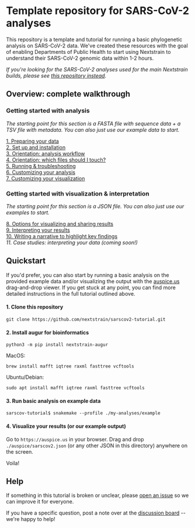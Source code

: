 # Template repository for SARS-CoV-2 analyses    

This repository is a template and tutorial for running a basic phylogenetic analysis on SARS-CoV-2 data.
We've created these resources with the goal of enabling Departments of Public Health to start using Nextstrain to understand their SARS-CoV-2 genomic data within 1-2 hours.

_If you're looking for the SARS-CoV-2 analyses used for the main Nextstrain builds, please see [this repository instead](https://github.com/nextstrain/ncov)._

## Overview: complete walkthrough
### Getting started with analysis  
_The starting point for this section is a FASTA file with sequence data + a TSV file with metadata. You can also just use our example data to start._

[1. Preparing your data](docs/data-prep.md)  
[2. Set up and installation](docs/setup.md)  
[3. Orientation: analysis workflow](docs/orientation-workflow.md)  
[4. Orientation: which files should I touch?](docs/orientation-files.md)  
[5. Running & troubleshooting](docs/running.md)   
[6. Customizing your analysis](docs/customizing-analysis.md)  
[7. Customizing your visualization](docs/customizing-visualization.md)

### Getting started with visualization & interpretation  
_The starting point for this section is a JSON file. You can also just use our examples to start._

[8. Options for visualizing and sharing results](docs/sharing.md)  
[9. Interpreting your results](docs/interpretation.md)  
[10. Writing a narrative to highlight key findings](docs/narratives.md)  
_11. Case studies: interpreting your data (coming soon!)_  

## Quickstart    

If you'd prefer, you can also start by running a basic analysis on the provided example data and/or visualizing the output with the [auspice.us](auspice.us) drag-and-drop viewer. If you get stuck at any point, you can find more detailed instructions in the full tutorial outlined above.

#### 1. Clone this repository  
```
git clone https://github.com/nextstrain/sarscov2-tutorial.git
```

#### 2. Install augur for bioinformatics
```
python3 -m pip install nextstrain-augur
```

MacOS:
```
brew install mafft iqtree raxml fasttree vcftools
```

Ubuntu/Debian:  
```
sudo apt install mafft iqtree raxml fasttree vcftools
```

#### 3. Run basic analysis on example data  
```
sarscov-tutorial$ snakemake --profile ./my-analyses/example
```


#### 4. Visualize your results (or our example output)  
Go to `https://auspice.us` in your browser.
Drag and drop `./auspice/sarscov2.json` (or any other JSON in this directory) anywhere on the screen.

Voila!


## Help  

If something in this tutorial is broken or unclear, please [open an issue](XXX) so we can improve it for everyone.  

If you have a specific question, post a note over at the [discussion board](XXX) -- we're happy to help!
